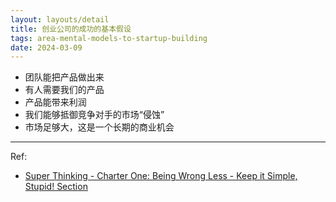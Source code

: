```yaml
---
layout: layouts/detail
title: 创业公司的成功的基本假设
tags: area-mental-models-to-startup-building
date: 2024-03-09
---
```

* 团队能把产品做出来
* 有人需要我们的产品
* 产品能带来利润
* 我们能够抵御竞争对手的市场“侵蚀”
* 市场足够大，这是一个长期的商业机会

---

Ref:
- <a href="https://www.amazon.com/Super-Thinking-Book-Mental-Models/dp/0525533583" target="_blank">Super Thinking - Charter One: Being Wrong Less - Keep it Simple, Stupid! Section</a>
